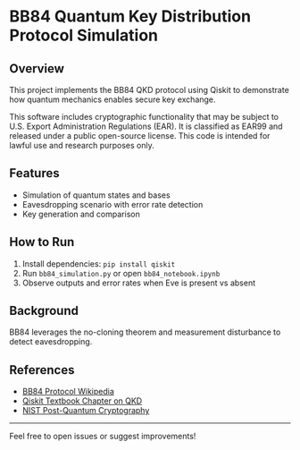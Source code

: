 # BB84 Quantum Key Distribution Protocol Simulation

## Overview  
This project implements the BB84 QKD protocol using Qiskit to demonstrate how quantum mechanics enables secure key exchange.

This software includes cryptographic functionality that may be subject to U.S. Export Administration Regulations (EAR). It is classified as EAR99 and released under a public open-source license. This code is intended for lawful use and research purposes only.


## Features  
- Simulation of quantum states and bases  
- Eavesdropping scenario with error rate detection  
- Key generation and comparison  

## How to Run  
1. Install dependencies: `pip install qiskit`  
2. Run `bb84_simulation.py` or open `bb84_notebook.ipynb`  
3. Observe outputs and error rates when Eve is present vs absent  

## Background  
BB84 leverages the no-cloning theorem and measurement disturbance to detect eavesdropping.

## References  
- [BB84 Protocol Wikipedia](https://en.wikipedia.org/wiki/BB84)  
- [Qiskit Textbook Chapter on QKD](https://qiskit.org/textbook/ch-algorithms/quantum-key-distribution.html)  
- [NIST Post-Quantum Cryptography](https://csrc.nist.gov/projects/post-quantum-cryptography)  

---

Feel free to open issues or suggest improvements!
